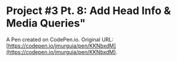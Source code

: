 # Project #3 Pt. 8: Add Head Info & Media Queries"

A Pen created on CodePen.io. Original URL: [https://codepen.io/jmurguia/pen/KKNbxdM](https://codepen.io/jmurguia/pen/KKNbxdM).


